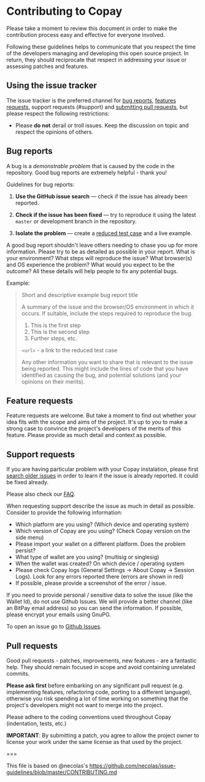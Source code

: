 
# Contributing to Copay

Please take a moment to review this document in order to make the contribution
process easy and effective for everyone involved.

Following these guidelines helps to communicate that you respect the time of
the developers managing and developing this open source project. In return,
they should reciprocate that respect in addressing your issue or assessing
patches and features.


## Using the issue tracker

The issue tracker is the preferred channel for [bug reports](#bugs),
[features requests](#features), support requests (#support) and [submitting pull
requests](#pull-requests), but please respect the following restrictions:

* Please **do not** derail or troll issues. Keep the discussion on topic and
  respect the opinions of others.


<a name="bugs"></a>
## Bug reports

A bug is a _demonstrable problem_ that is caused by the code in the repository.
Good bug reports are extremely helpful - thank you!

Guidelines for bug reports:

1. **Use the GitHub issue search** &mdash; check if the issue has already been
   reported.

2. **Check if the issue has been fixed** &mdash; try to reproduce it using the
   latest `master` or development branch in the repository.

3. **Isolate the problem** &mdash; create a [reduced test
   case](http://css-tricks.com/reduced-test-cases/) and a live example.

A good bug report shouldn't leave others needing to chase you up for more
information. Please try to be as detailed as possible in your report. What is
your environment? What steps will reproduce the issue? What browser(s) and OS
experience the problem? What would you expect to be the outcome? All these
details will help people to fix any potential bugs.

Example:

> Short and descriptive example bug report title
>
> A summary of the issue and the browser/OS environment in which it occurs. If
> suitable, include the steps required to reproduce the bug.
>
> 1. This is the first step
> 2. This is the second step
> 3. Further steps, etc.
>
> `<url>` - a link to the reduced test case
>
> Any other information you want to share that is relevant to the issue being
> reported. This might include the lines of code that you have identified as
> causing the bug, and potential solutions (and your opinions on their
> merits).


<a name="features"></a>
## Feature requests

Feature requests are welcome. But take a moment to find out whether your idea
fits with the scope and aims of the project. It's up to *you* to make a strong
case to convince the project's developers of the merits of this feature. Please
provide as much detail and context as possible.

<a name="support"></a>
## Support requests

If you are having particular problem with your Copay instalation, please first [search older 
issues](https://github.com/sparkscoin/copay-sparks/issues) in order to learn if the issue is already reported. It could be fixed already. 

Please also check our [FAQ](https://github.com/sparkscoin/copay-sparks/wiki/COPAY---FAQ).

When requesting support describe the issue as much in detail as possible. Consider to
provide the following information:

 - Which platform are you using? (Which device and operating system)
 - Which version of Copay are you using? (Check Copay version on the side menu)
 - Please import your wallet on a different platform. Does the problem persist?
 - What type of wallet are you using? (multisig or singlesig)
 - When the wallet was created? On which device / operating system
 - Please check Copay logs (General Settings -> About Copay -> Session Logs). Look for 
 any errors reported there (errors are shown in red)
 - If possible, please provide a screenshot of the error / issue.
 
If you need to provide personal / sensitive data to solve the issue (like the Wallet Id), do not use Github Issues. 
We will provide a better channel (like an BitPay email address) so you can send the information. If possible, please
encrypt your emails using GnuPG.

To open an issue go to [Github Issues](https://github.com/sparkscoin/copay-sparks/issues).

<a name="pull-requests"></a>
## Pull requests

Good pull requests - patches, improvements, new features - are a fantastic
help. They should remain focused in scope and avoid containing unrelated
commits.

**Please ask first** before embarking on any significant pull request (e.g.
implementing features, refactoring code, porting to a different language),
otherwise you risk spending a lot of time working on something that the
project's developers might not want to merge into the project.

Please adhere to the coding conventions used throughout Copay (indentation, tests, etc.)

**IMPORTANT**: By submitting a patch, you agree to allow the project owner to
license your work under the same license as that used by the project.

===


This file is based on @necolas's https://github.com/necolas/issue-guidelines/blob/master/CONTRIBUTING.md
